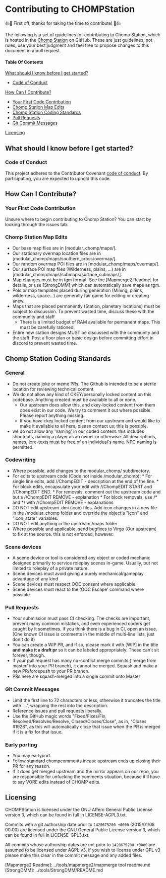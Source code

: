 # Contributing to CHOMPStation

:+1::tada: First off, thanks for taking the time to contribute! :tada::+1:

The following is a set of guidelines for contributing to Chomp Station, which is hosted in the [Chomp Station](https://github.com/CHOMPStation2/CHOMPStation2) on GitHub.
These are just guidelines, not rules, use your best judgment and feel free to propose changes to this document in a pull request.

#### Table Of Contents

[What should I know before I get started?](#what-should-i-know-before-i-get-started)
  * [Code of Conduct](#code-of-conduct)

[How Can I Contribute?](#how-can-i-contribute)
  * [Your First Code Contribution](#your-first-code-contribution)
  * [Chomp Station Map Edits](#chomp-station-map-edits)
  * [Chomp Station Coding Standards](#chomp-station-coding-standards)
  * [Pull Requests](#pull-requests)
  * [Git Commit Messages](#git-commit-messages)

[Licensing](#Licensing)


## What should I know before I get started?

### Code of Conduct

This project adheres to the Contributor Covenant [code of conduct](code_of_conduct.md).
By participating, you are expected to uphold this code.

## How Can I Contribute?

### Your First Code Contribution

Unsure where to begin contributing to Chomp Station? You can start by looking through the issues tab.

### Chomp Station Map Edits

* Our base map files are in [modular_chomp/maps/].
* Our stationary overmap location files are in [modular_chomp/maps/southern_cross/overmap/].
* Our random overmap POI files are in [modular_chomp/maps/overmap/].
* Our surface POI map files (Wilderness, plains, ...) are in [modular_chomp/maps/submaps/surface_submaps/].
* Map changes must be in tgm format. See the [Mapmerge2 Readme] for details, or use [StrongDMM] which can automatically save maps as tgm.
* PoIs or map templates placed during generation (Mining, plains, wilderness, space...) are generally fair game for editing or creating anew.
* Maps that are placed permanently (Station, planetary locations) must be subject to discussion. To prevent wasted time, discuss these with the community and staff
    * There is a limited budget of RAM available for permanent maps. This must be carefully rationed. 
* Entire new station designs MUST be discussed with the community and the staff. Post a floor plan or basic design before committing effort in discord to prevent wasted time. 

## Chomp Station Coding Standards

### General
* Do not create joke or meme PRs. The Github is intended to be a sterile location for reviewing technical content.
* We do not allow any kind of CKEY/personally locked content on this codebase. Anything created must be available to all or none.
    * Our upstream does allow this, and ckey-locked content from them does exist in our code. We try to comment it out where possible. Please report anything missing.
    * If you have ckey locked content from our upstream and would like to make it available to all here, please contact us; this is possible.
* we do not allow any 'naming' in our coded content. this includes shoutouts, naming a player as an owner or otherwise. All descriptions, names, lore-texts must be free of an individual's name. NPC naming is permitted.

### Codewriting
* Where possible, add changes to the modular_chomp/ subdirectory.
* For edits to upstream code (Code not inside /modular_chomp):
	  * For single line edits, add //ChompEDIT - description at the end of the line.
		* For block edits, encapsulate your edit with //ChompEDIT START and //ChompEDIT END.
		* For removals, comment out the upstream code and but a //ChompEDIT REMOVE - explanation
		* For block removals, use /* and */ with //ChompEDIT REMOVE - explanations
* DO NOT edit upstream .dmi (icon) files. Add icon changes in a new file in the /modular_chomp folder and override the object's "icon" and "icon_state" variables. 
* DO NOT edit anything in the upstream /maps folder 
* Where possible and applicable, send bugfixes to Virgo (Our upstream) to fix at the source. this is not enforced, however.

### Scene devices
* A scene device or tool is considered any object or coded mechanic designed primarily to service roleplay scenes in-game. Usually, but not limited to roleplay of a private nature.
* Scene devices must avoid giving a purely mechanical/gameplay advantage of any kind 
* Scene devices must respect OOC consent where applicable.
* Scene devices must react to the 'OOC Escape' command where possible. 


### Pull Requests

* Your submission must pass CI checking. The checks are important, prevent many common mistakes, and even experienced coders get caught by it sometimes. If you think there is a bug in CI, open an issue. (One known CI issue is comments in the middle of multi-line lists, just don't do it)
* You can create a WIP PR, and if so, please mark it with [WIP] in the title **and make it a draft pr** so it can be labeled appropriately. These can't sit forever, though.
* If your pull request has many no-conflict merge commits ('merge from master' into your PR branch), it cannot be merged. Squash and make a new PR/forcepush to your PR branch.
* PRs here are squash-merged into a single commit onto Master

### Git Commit Messages

* Limit the first line to 72 characters or less, otherwise it truncates the title with '...', wrapping the rest into the description.
* Reference issues and pull requests liberally.
* Use the GitHub magic words "Fixed/Fixes/Fix, Resolved/Resolves/Resolve, Closed/Closes/Close", as in, "Closes #1928", as this will automatically close that issue when the PR is merged if it is a fix for that issue.

### Early porting

* You may earlyport.
* Follow standard chompcomments incase upstream ends up closing their PR for any reason.
* If it does get merged upstream and the mirror appears on our repo, you are responsible for unfucking the comments situation, because it'll have to say VORE edits instead of CHOMP edits.

## Licensing
CHOMPStation is licensed under the GNU Affero General Public License version 3, which can be found in full in LICENSE-AGPL3.txt.

Commits with a git authorship date prior to `1420675200 +0000` (2015/01/08 00:00) are licensed under the GNU General Public License version 3, which can be found in full in LICENSE-GPL3.txt.

All commits whose authorship dates are not prior to `1420675200 +0000` are assumed to be licensed under AGPL v3, if you wish to license under GPL v3 please make this clear in the commit message and any added files.

[Mapmerge2 Readme]: ../tools/mapmerge2/mapmerge tool readme.md
[StrongDMM]: ../tools/StrongDMM/README.md
